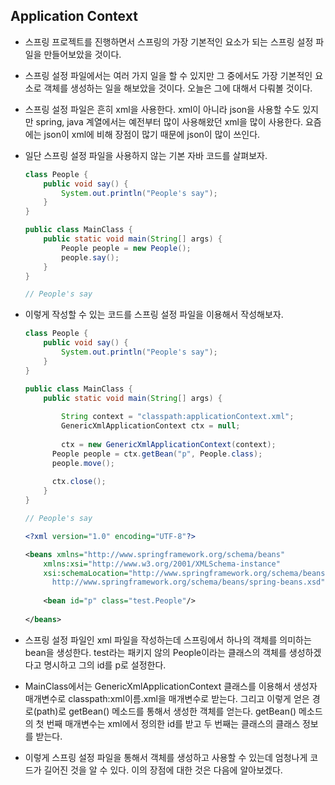## Application Context

- 스프링 프로젝트를 진행하면서 스프링의 가장 기본적인 요소가 되는
  스프링 설정 파일을 만들어보았을 것이다.

- 스프링 설정 파일에서는 여러 가지 일을 할 수 있지만 그 중에서도 가장 기본적인 요소로
  객체를 생성하는 일을 해보았을 것이다.
  오늘은 그에 대해서 다뤄볼 것이다.

- 스프링 설정 파일은 흔히 xml을 사용한다.
  xml이 아니라 json을 사용할 수도 있지만 spring, java 계열에서는 예전부터 많이 사용해왔던
  xml을 많이 사용한다.
  요즘에는 json이 xml에 비해 장점이 많기 때문에 json이 많이 쓰인다.

- 일단 스프링 설정 파일을 사용하지 않는 기본 자바 코드를 살펴보자.

  ```java
  class People {
      public void say() {
          System.out.println("People's say");
      }
  }
  
  public class MainClass {
      public static void main(String[] args) {
          People people = new People();
          people.say();
      }
  }
  
  // People's say
  ```

- 이렇게 작성할 수 있는 코드를 스프링 설정 파일을 이용해서 작성해보자.

  ```java
  class People {
      public void say() {
          System.out.println("People's say");
      }
  }
  
  public class MainClass {
      public static void main(String[] args) {
          
          String context = "classpath:applicationContext.xml";
          GenericXmlApplicationContext ctx = null;
          
          ctx = new GenericXmlApplicationContext(context);
  		People people = ctx.getBean("p", People.class);
  		people.move();
  		
  		ctx.close();
      }
  }
  
  // People's say
  ```

  ```xml
  <?xml version="1.0" encoding="UTF-8"?>
  
  <beans xmlns="http://www.springframework.org/schema/beans"
      xmlns:xsi="http://www.w3.org/2001/XMLSchema-instance"
      xsi:schemaLocation="http://www.springframework.org/schema/beans
      	http://www.springframework.org/schema/beans/spring-beans.xsd">	
      	
      <bean id="p" class="test.People"/>
      
  </beans>
  ```

- 스프링 설정 파일인 xml 파일을 작성하는데
  스프링에서 하나의 객체를 의미하는 bean을 생성한다.
  test라는 패키지 않의 People이라는 클래스의 객체를 생성하겠다고 명시하고
  그의 id를 p로 설정한다.

- MainClass에서는 GenericXmlApplicationContext 클래스를 이용해서
  생성자 매개변수로 classpath:xml이름.xml을 매개변수로 받는다.
  그리고 이렇게 얻은 경로(path)로 getBean() 메소드를 통해서
  생성한 객체를 얻는다.
  getBean() 메소드의 첫 번째 매개변수는 xml에서 정의한 id를 받고 두 번째는 클래스의
  클래스 정보를 받는다.

- 이렇게 스프링 설정 파일을 통해서 객체를 생성하고 사용할 수 있는데
  엄청나게 코드가 길어진 것을 알 수 있다.
  이의 장점에 대한 것은 다음에 알아보겠다.